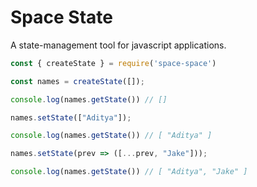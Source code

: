 # Space State

A state-management tool for javascript applications.

```js
const { createState } = require('space-space')

const names = createState([]);

console.log(names.getState()) // []

names.setState(["Aditya"]);

console.log(names.getState()) // [ "Aditya" ]

names.setState(prev => ([...prev, "Jake"]));

console.log(names.getState()) // [ "Aditya", "Jake" ]

```
